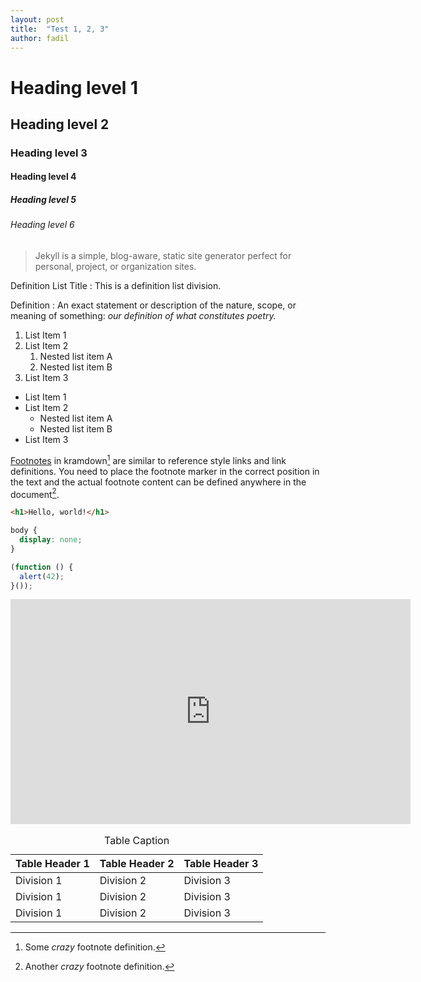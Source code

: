 ```yaml
---
layout: post
title:  "Test 1, 2, 3"
author: fadil
---
```


<h1>Heading level 1</h1>
<h2>Heading level 2</h2>
<h3>Heading level 3</h3>
<h4>Heading level 4</h4>
<h5>Heading level 5</h5>
<h6>Heading level 6</h6>

> Jekyll is a simple, blog-aware, static site generator perfect for personal, project, or organization sites.

Definition List Title
: This is a definition list division.

Definition
: An exact statement or description of the nature, scope, or meaning of something: <em>our definition of what constitutes poetry.</em>

1. List Item 1
2. List Item 2
   1. Nested list item A
   2. Nested list item B
3. List Item 3

* List Item 1
* List Item 2
   * Nested list item A
   * Nested list item B
* List Item 3

[Footnotes](http://kramdown.gettalong.org/syntax.html#footnotes) in kramdown[^1] are similar to reference style links and link definitions. You need to place the footnote marker in the correct position in the text and the actual footnote content can be defined anywhere in the document[^2].

```html
<h1>Hello, world!</h1>
```

```css
body {
  display: none;
}
```

```js
(function () {
  alert(42);
}());
```

<iframe width="640" height="360" src="https://www.youtube.com/embed/L8d0G7Duz9A" frameborder="0" allowfullscreen></iframe>

<table>
<caption>Table Caption</caption>
<thead>
<tr>
<th>Table Header 1</th>
<th>Table Header 2</th>
<th>Table Header 3</th>
</tr>
</thead>
<tbody>
<tr>
<td>Division 1</td>
<td>Division 2</td>
<td>Division 3</td>
</tr>
<tr>
<td>Division 1</td>
<td>Division 2</td>
<td>Division 3</td>
</tr>
<tr>
<td>Division 1</td>
<td>Division 2</td>
<td>Division 3</td>
</tr>
</tbody>
</table>


[^1]: Some *crazy* footnote definition.
[^2]: Another *crazy* footnote definition.
